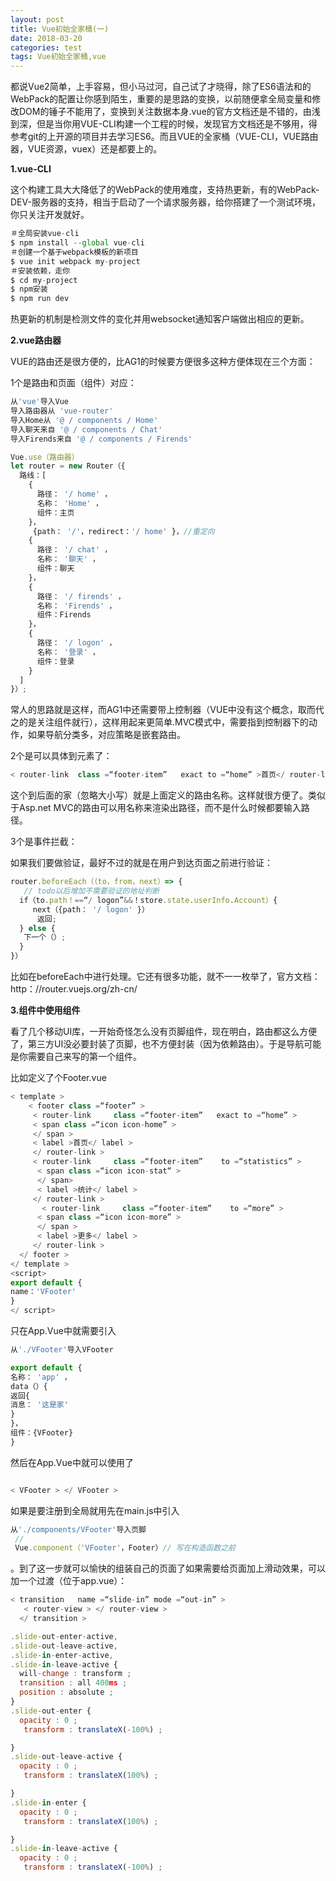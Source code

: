```yaml
---
layout: post
title: Vue初始全家桶(一)
date: 2018-03-20
categories: test
tags: Vue初始全家桶,vue
---
```


 都说Vue2简单，上手容易，但小马过河，自己试了才晓得，除了ES6语法和的WebPack的配置让你感到陌生，重要的是思路的变换，以前随便拿全局变量和修改DOM的锤子不能用了，变换到关注数据本身.vue的官方文档还是不错的，由浅到深，但是当你用VUE-CLI构建一个工程的时候，发现官方文档还是不够用，得参考git的上开源的项目并去学习ES6。而且VUE的全家桶（VUE-CLI，VUE路由器，VUE资源，vuex）还是都要上的。


**1.vue-CLI**

这个构建工具大大降低了的WebPack的使用难度，支持热更新，有的WebPack-DEV-服务器的支持，相当于启动了一个请求服务器，给你搭建了一个测试环境，你只关注开发就好。

```javascript
＃全局安装vue-cli
$ npm install --global vue-cli
＃创建一个基于webpack模板的新项目
$ vue init webpack my-project
＃安装依赖，走你
$ cd my-project
$ npm安装
$ npm run dev
```

热更新的机制是检测文件的变化并用websocket通知客户端做出相应的更新。

**2.vue路由器**

VUE的路由还是很方便的，比AG1的时候要方便很多这种方便体现在三个方面：

1个是路由和页面（组件）对应：


```javascript
从'vue'导入Vue
导入路由器从 'vue-router'
导入Home从 '@ / components / Home'
导入聊天来自 '@ / components / Chat'
导入Firends来自 '@ / components / Firends'

Vue.use（路由器）
let router = new Router（{
  路线：[
    {
      路径： '/ home' ，
      名称： 'Home' ，
      组件：主页
    }，
     {path： '/'，redirect：'/ home' }，//重定向
    {
      路径： '/ chat' ，
      名称： '聊天' ，
      组件：聊天
    }，
    {
      路径： '/ firends' ，
      名称： 'Firends' ，
      组件：Firends
    }，
    {
      路径： '/ logon' ，
      名称： '登录' ，
      组件：登录
    }
  ]
}）;
```
常人的思路就是这样，而AG1中还需要带上控制器（VUE中没有这个概念，取而代之的是关注组件就行），这样用起来更简单.MVC模式中，需要指到控制器下的动作，如果导航分类多，对应策略是嵌套路由。

2个是可以具体到元素了：



```javascript
< router-link  class =“footer-item”   exact to =“home” >首页</ router-link >
```

这个到后面的家（忽略大小写）就是上面定义的路由名称。这样就很方便了。类似于Asp.net MVC的路由可以用名称来渲染出路径，而不是什么时候都要输入路径。

3个是事件拦截：

如果我们要做验证，最好不过的就是在用户到达页面之前进行验证：


```javascript
router.beforeEach（（to，from，next）=> {
   // todo以后增加不需要验证的地址判断
  if（to.path！==“/ logon”&&！store.state.userInfo.Account）{
     next（{path： '/ logon' }）
      返回;
  } else {
   下一个（）;
  }
}）

```

比如在beforeEach中进行处理。它还有很多功能，就不一一枚举了，官方文档：http：//router.vuejs.org/zh-cn/

**3.组件中使用组件**

看了几个移动UI库，一开始奇怪怎么没有页脚组件，现在明白，路由都这么方便了，第三方UI没必要封装了页脚，也不方便封装（因为依赖路由）。于是导航可能是你需要自己来写的第一个组件。

比如定义了个Footer.vue

```javascript
< template >
    < footer class =“footer” >
     < router-link     class =“footer-item”   exact to =“home” >
     < span class =“icon icon-home” >
     </ span >
     < label >首页</ label >
     </ router-link >
     < router-link     class =“footer-item”    to =“statistics” >
      < span class =“icon icon-stat“ >
      </ span>
      < label >统计</ label >
     </ router-link >
       < router-link     class =“footer-item”    to =“more” >
      < span class =“icon icon-more” >
      </ span >
      < label >更多</ label >
     </ router-link >
  </ footer >
</ template >
<script>
export default {
name：'VFooter'
}
</ script>

```

只在App.Vue中就需要引入

```javascript
从'./VFooter'导入VFooter

export default {
名称： 'app' ，
data（）{
返回{
消息： '这是家'
}
}，
组件：{VFooter}
}

```

然后在App.Vue中就可以使用了

```javascript

< VFooter > </ VFooter >

```

如果是要注册到全局就用先在main.js中引入

```javascript
从'./components/VFooter'导入页脚
 //
 Vue.component（'VFooter'，Footer）// 写在构造函数之前
```

。到了这一步就可以愉快的组装自己的页面了如果需要给页面加上滑动效果，可以加一个过渡（位于app.vue）：

```javascript
< transition   name =“slide-in” mode =“out-in” >
   < router-view > </ router-view >
  </ transition >
```

```javascript
.slide-out-enter-active,
.slide-out-leave-active,
.slide-in-enter-active,
.slide-in-leave-active {
  will-change : transform ;
  transition : all 400ms ;
  position : absolute ;
}
.slide-out-enter {
  opacity : 0 ;
   transform : translateX(-100%) ;

}
.slide-out-leave-active {
  opacity : 0 ;
   transform : translateX(100%) ;

}
.slide-in-enter {
  opacity : 0 ;
   transform : translateX(100%) ;

}
.slide-in-leave-active {
  opacity : 0 ;
   transform : translateX(-100%) ;
```
